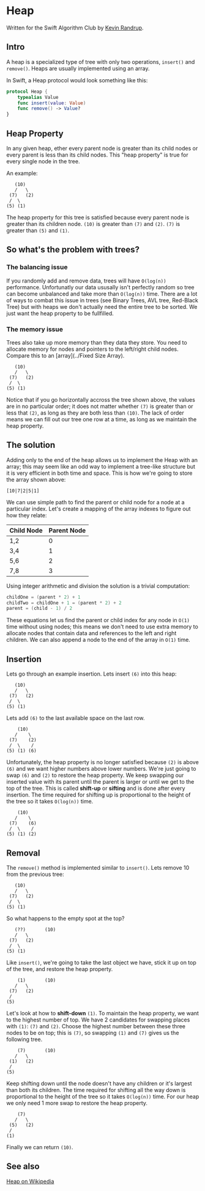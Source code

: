 # Heap

Written for the Swift Algorithm Club by [Kevin Randrup](http://www.github.com/kevinrandrup). 

## Intro

A heap is a specialized type of tree with only two operations, `insert()` and `remove()`. Heaps are usually implemented using an array. 

In Swift, a Heap protocol would look something like this:

```swift
protocol Heap {
    typealias Value
    func insert(value: Value)
    func remove() -> Value?
}
```

## Heap Property

In any given heap, ether every parent node is greater than its child nodes or every parent is less than its child nodes. This "heap property" is true for every single node in the tree.

An example: 

```
   (10)
   /   \
 (7)   (2)
 /  \
(5) (1) 
```

The heap property for this tree is satisfied because every parent node is greater than its children node. `(10)` is greater than `(7)` and `(2)`. `(7)` is greater than `(5)` and `(1)`.

## So what's the problem with trees?

### The balancing issue

If you randomly add and remove data, trees will have `O(log(n))` performance. Unfortunatly our data ususally isn't perfectly random so tree can become unbalanced and take more than `O(log(n))` time. There are a lot of ways to combat this issue in trees (see Binary Trees, AVL tree, Red-Black Tree) but with heaps we don't actually need the entire tree to be sorted. We just want the heap property to be fullfilled.

### The memory issue

Trees also take up more memory than they data they store. You need to allocate memory for nodes and pointers to the left/right child nodes. Compare this to an [array](../Fixed Size Array).

```
   (10)
   /   \
 (7)   (2)
 /  \
(5) (1) 
```

Notice that if you go horizontally accross the tree shown above, the values are in no particular order; it does not matter whether `(7)` is greater than or less that `(2)`, as long as they are both less than `(10)`.  The lack of order means we can fill out our tree one row at a time, as long as we maintain the heap property.

## The solution

Adding only to the end of the heap allows us to implement the Heap with an array; this may seem like an odd way to implement a tree-like structure but it is very efficient in both time and space. This is how we're going to store the array shown above:

```
[10|7|2|5|1]
```

We can use simple path to find the parent or child node for a node at a particular index. Let's create a mapping of the array indexes to figure out how they relate:

|Child Node|Parent Node|
|----------|-----------|
|   1,2    |     0     |
|   3,4    |     1     |
|   5,6    |     2     |
|   7,8    |     3     |

Using integer arithmetic and division the solution is a trivial computation:

```swift
childOne = (parent * 2) + 1
childTwo = childOne + 1 = (parent * 2) + 2
parent = (child - 1) / 2
```

These equations let us find the parent or child index for any node in `O(1)` time without using nodes; this means we don't need to use extra memory to allocate nodes that contain data and references to the left and right children. We can also append a node to the end of the array in `O(1)` time.

## Insertion

Lets go through an example insertion. Lets insert `(6)` into this heap:

```
   (10)
   /   \
 (7)   (2)
 /  \
(5) (1) 
```

Lets add `(6)` to the last available space on the last row.

```
    (10)
   /    \
 (7)    (2)
 /  \    /
(5) (1) (6)
```

Unfortunately, the heap property is no longer satisfied because `(2)` is above `(6)` and we want higher numbers above lower numbers. We're just going to swap `(6)` and `(2)` to restore the heap property. We keep swapping our inserted value with its parent until the parent is larger or until we get to the top of the tree. This is called **shift-up** or **sifting** and is done after every insertion. The time required for shifting up is proportional to the height of the tree so it takes `O(log(n))` time.

```
    (10)
   /    \
 (7)    (6)
 /  \    /
(5) (1) (2)
```


## Removal

The `remove()` method is implemented similar to `insert()`. Lets remove 10 from the previous tree:

```
   (10)
   /   \
 (7)   (2)
 /  \
(5) (1) 
```

So what happens to the empty spot at the top?

```
   (??)       (10)
   /   \
 (7)   (2)
 /  \
(5) (1) 
```

Like `insert()`, we're going to take the last object we have, stick it up on top of the tree, and restore the heap property. 

```
    (1)       (10)
   /   \
 (7)   (2)
 /
(5)
```

Let's look at how to **shift-down** `(1)`. To maintain the heap property, we want to the highest number of top. We have 2 candidates for swapping places with `(1)`: `(7)` and `(2)`. Choose the highest number between these three nodes to be on top; this is `(7)`, so swapping `(1)` and `(7)` gives us the following tree.

```
    (7)       (10)
   /   \
 (1)   (2)
 /
(5)
```

Keep shifting down until the node doesn't have any children or it's largest than both its children. The time required for shifting all the way down is proportional to the height of the tree so it takes `O(log(n))` time. For our heap we only need 1 more swap to restore the heap property.

```
    (7)
   /   \
 (5)   (2)
 /
(1)
```

Finally we can return `(10)`.

## See also

[Heap on Wikipedia](https://en.wikipedia.org/wiki/Heap_%28data_structure%29)
